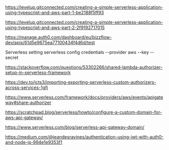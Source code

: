 https://levelup.gitconnected.com/creating-a-simple-serverless-application-using-typescript-and-aws-part-1-be2188f5ff93

https://levelup.gitconnected.com/creating-a-simple-serverless-application-using-typescript-and-aws-part-2-2f9192717015

https://manage.auth0.com/dashboard/eu/bizzflow-dev/apis/61d5e9675ea77100434f4d6d/test

Serverless setting
serverless config credentials --provider aws --key <KEY> --secret <SECRET>

https://stackoverflow.com/questions/53302266/shared-lambda-authorizer-setup-in-serverless-framework

https://dev.to/jcts3/importing-exporting-serverless-custom-authorizers-across-services-1gfj

https://www.serverless.com/framework/docs/providers/aws/events/apigateway#share-authorizer

https://scratchpad.blog/serverless/howto/configure-a-custom-domain-for-aws-api-gateway/

https://www.serverless.com/blog/serverless-api-gateway-domain/

https://medium.com/@jeandesravines/authentication-using-jwt-with-auth0-and-node-js-994e1e9353f1